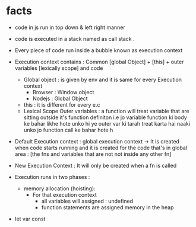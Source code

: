 # facts
* code in js run in top down & left right manner
* code is executed in a stack named as call stack .
* Every piece of code run inside a bubble known as execution context
* Execution context contains : Common [global Object] + [this] +  outer variables [lexically scope] and  code
    * Global object : is given by env and it is same for every Execution context 
      * Browser : Window object
      * Nodejs : Global Object
    * this : it is different for every e.c
    * Lexical Scope Outer variables : a function will treat variable that are sitting outside it's function definiton i.e jo variable function ki body ke bahar likhe hote unko hi ye outer var ki tarah treat karta hai naaki unko jo function call ke bahar hote h    

* Default Execution context : global execution context -> It is created when code starts running and it is created for the code that's in global area : [the fns and variables that are not not inside any other fn] 
* New Execution Context : It will only be created when a fn is called 
  
* Execution runs in two phases : 
  * memory allocation (hoisting): 
    * For that execution context
      * all variables will assigned : undefined
      * function statements are assigned memory in the heap 
* let var const   
